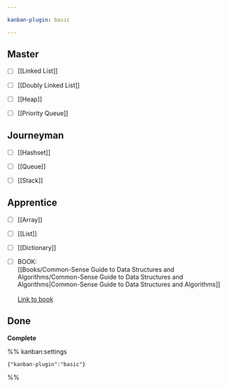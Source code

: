```yaml
---

kanban-plugin: basic

---
```


## Master

- [ ] [[Linked List]]
- [ ] [[Doubly Linked List]]
- [ ] [[Heap]]
- [ ] [[Priority Queue]]


## Journeyman

- [ ] [[Hashset]]
- [ ] [[Queue]]
- [ ] [[Stack]]


## Apprentice

- [ ] [[Array]]
- [ ] [[List]]
- [ ] [[Dictionary]]
- [ ] BOOK:<br>[[Books/Common-Sense Guide to Data Structures and Algorithms/Common-Sense Guide to Data Structures and Algorithms|Common-Sense Guide to Data Structures and Algorithms]]<br><br>[Link to book](https://www.amazon.com/Common-Sense-Guide-Structures-Algorithms-Second-dp-1680507222/dp/1680507222)


## Done

**Complete**




%% kanban:settings
```
{"kanban-plugin":"basic"}
```
%%